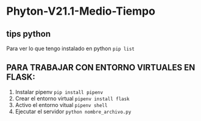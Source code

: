 # Phyton-V21.1-Medio-Tiempo
## tips python
Para ver lo que tengo instalado en python `pip list`

## PARA TRABAJAR CON ENTORNO VIRTUALES EN FLASK:

1. Instalar pipenv `pip install pipenv`
2. Crear el entorno virtual `pipenv install flask`
3. Activo el entorno vitual `pipenv shell`
4. Ejecutar el servidor `python nombre_archivo.py` 